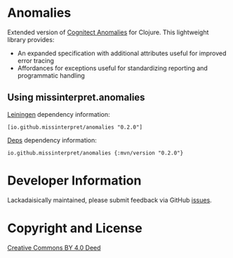 # Anomalies

Extended version of [Cognitect Anomalies](https://github.com/cognitect-labs/anomalies) for Clojure. 
This lightweight library provides:

- An expanded specification with additional attributes useful for improved error tracing
- Affordances for exceptions useful for standardizing reporting and programmatic handling 

## Using missinterpret.anomalies

[Leiningen](https://github.com/technomancy/leiningen) dependency information:

    [io.github.missinterpret/anomalies "0.2.0"]

[Deps]() dependency information: 

    io.github.missinterpret/anomalies {:mvn/version "0.2.0"}

# Developer Information

Lackadaisically maintained, please submit feedback via GitHub
[issues](https://github.com/MissInterpret/anomalies/issues).

# Copyright and License

[Creative Commons BY 4.0 Deed](https://creativecommons.org/licenses/by/4.0/)
